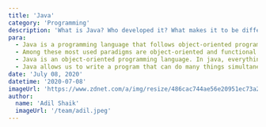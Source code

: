```yaml
---
title: 'Java'
category: 'Programming'
description: 'What is Java? Who developed it? What makes it to be different from other languages? What are the benefits of learning Java?'
para:
  - Java is a programming language that follows object-oriented programming paradigms. What are paradigms? In computer science, we have various programming paradigms. These are the styles of writing code, it's not a language. Some programming paradigms are Procedural, Functional, Object-Oriented, Event-Driven.
  - Among these most used paradigms are object-oriented and functional. Java was developed by James Gosling, in 1995, for Sun Microsystems which was further developed by " Oracle " in 2010. It was originally called " oke " after an oak tree that stood outside Gosling's office. Later it was renamed to " green " and again it was changed to "Java " inspired by java coffee. Java is very popular and widely used in the industry because Java is an independent programming language that follows the logic “ Write once, run anywhere ”. This means that the compiled code can run on all platforms which support java.
  - Java is an object-oriented programming language. In java, everything is considered to be an “object” and all the operations are performed using these objects. Java program can be executed on any kind of machine containing any CPU or operating system.
  - Java allows us to write a program that can do many things simultaneously. Java has a garbage collector in the Java-Runtime environment where the memory will be deallocated when the program exits from the method.
date: 'July 08, 2020'
datetime: '2020-07-08'
imageUrl: 'https://www.zdnet.com/a/img/resize/486cac744ae56e20951ec73a2ebbcb8c7c2ec454/2014/10/05/36793eae-4c32-11e4-b6a0-d4ae52e95e57/java-logo.jpg?width=1200&height=675&fit=crop&auto=webp'
author:
  name: 'Adil Shaik'
  imageUrl: '/team/adil.jpeg'
---
```

